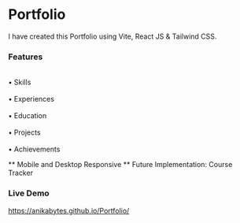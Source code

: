# Portfolio

I have created this Portfolio using Vite, React JS & Tailwind CSS. 

### Features 
<br> • Skills </br>
<br> • Experiences </br>
<br>• Education </br>
<br>• Projects </br>
<br>• Achievements </br>

** Mobile and Desktop Responsive
** Future Implementation: Course Tracker 

### Live Demo 
https://anikabytes.github.io/Portfolio/

